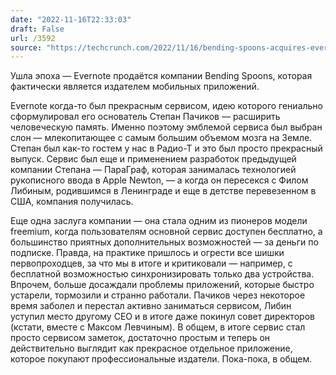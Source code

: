 ```yaml
---
date: "2022-11-16T22:33:03"
draft: False
url: /3592
source: "https://techcrunch.com/2022/11/16/bending-spoons-acquires-evernote-marking-the-end-of-an-era/?guccounter=1"
---
```


Ушла эпоха — Evernote продаётся компании Bending Spoons, которая фактически является издателем мобильных приложений.

Evernote когда-то был прекрасным сервисом, идею которого гениально сформулировал его основатель Степан Пачиков — расширить человеческую память. Именно поэтому эмблемой сервиса был выбран слон — млекопитающее с самым большим объемом мозга на Земле. Степан был как-то гостем у нас в Радио-Т и это был просто прекрасный выпуск. Сервис был еще и применением разработок предыдущей компании Степана — ПараГраф, которая занималась технологией рукописного ввода в Apple Newton, — а когда он пересекся с Филом Либиным, родившимся в Ленинграде и еще в детстве перевезенном в США, компания получилась.

Еще одна заслуга компании — она стала одним из пионеров модели freemium, когда пользователям основной сервис доступен бесплатно, а большинство приятных дополнительных возможностей — за деньги по подписке. Правда, на практике пришлось и огрести все шишки первопроходцев, за что мы в итоге и критиковали — например, с бесплатной возможностью синхронизировать только два устройства. Впрочем, больше досаждали проблемы приложений, которые быстро устарели, тормозили и странно работали. Пачиков через некоторое время заболел и перестал активно заниматься сервисом, Либин уступил место другому CEO и в итоге даже покинул совет директоров (кстати, вместе с Максом Левчиным). В общем, в итоге сервис стал просто сервисом заметок, достаточно простым и теперь он действительно выглядит как прекрасное отдельное приложение, которое покупают профессиональные издатели. Пока-пока, в общем.
